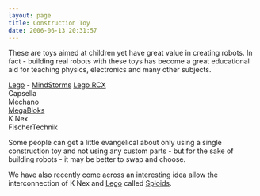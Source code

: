 ```yaml
---
layout: page
title: Construction Toy
date: 2006-06-13 20:31:57
---
```

<p>These are toys aimed at children yet have great value in creating robots.  In fact - building real robots with these toys has become a great educational aid for teaching physics, electronics and many other subjects.
</p>
<p><a class="wiki" href="/wiki/lego" title="The best known construction toy">Lego</a> - <a class="wiki" href="/wiki/mindstorms" title="A Robotic construction toy system from Lego">MindStorms</a> <a class="wiki" href="/wiki/rcx" title="The Lego RCX">Lego RCX</a>
<br/>Capsella
<br/>Mechano
<br/><a class="wiki" href="/wiki/megabloks" title="A Cheaper alternative to Lego">MegaBloks</a>
<br/>K Nex
<br/>FischerTechnik
</p>
<p>Some people can get a little evangelical about only using a single construction toy and not using any custom parts - but for the sake of building robots - it may be better to swap and choose.
</p>
We have also recently come across an interesting idea allow the interconnection of K Nex and <a class="wiki" href="/wiki/lego" title="The best known construction toy">Lego</a> called <a class="wiki" href="http://www.sploids.com/" rel="">Sploids</a>.